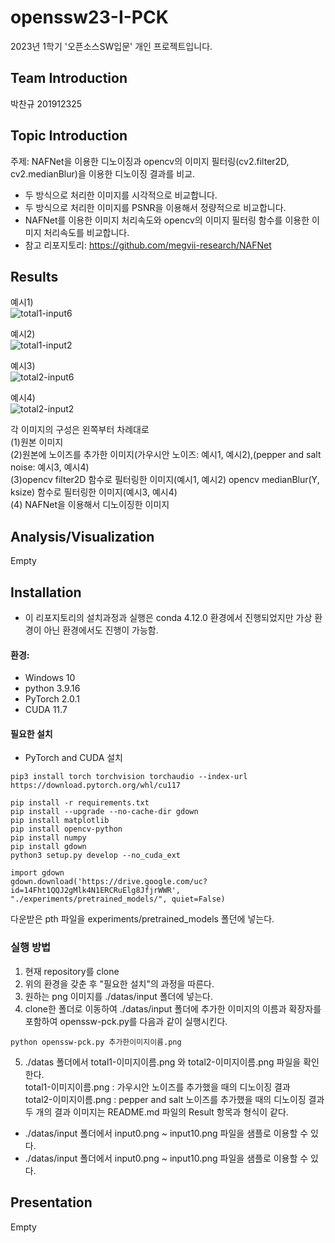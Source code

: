 # openssw23-I-PCK
2023년 1학기 '오픈소스SW입문' 개인 프로젝트입니다.

## Team Introduction
박찬규 201912325

## Topic Introduction
주제: NAFNet을 이용한 디노이징과 opencv의 이미지 필터링(cv2.filter2D, cv2.medianBlur)을 이용한 디노이징 결과를 비교.  
- 두 방식으로 처리한 이미지를 시각적으로 비교합니다.  
- 두 방식으로 처리한 이미지를 PSNR을 이용해서 정량적으로 비교합니다.  
- NAFNet를 이용한 이미지 처리속도와 opencv의 이미지 필터링 함수를 이용한 이미지 처리속도를 비교합니다.  
- 참고 리포지토리: https://github.com/megvii-research/NAFNet  

## Results
예시1)  
![total1-input6](https://github.com/originalkyu/openssw23-I-PCK/assets/107669268/4760c87a-6609-48ed-abf6-174628d5458b)
  
예시2)  
![total1-input2](https://github.com/originalkyu/openssw23-I-PCK/assets/107669268/261ed282-6637-4846-b909-28d85aa5f3a0)
  
예시3)  
![total2-input6](https://github.com/originalkyu/openssw23-I-PCK/assets/107669268/6f6652e5-556b-4bee-8981-0a7938708e01)
  
예시4)  
![total2-input2](https://github.com/originalkyu/openssw23-I-PCK/assets/107669268/223ab2d9-1343-4ef3-853f-459dca7010ff)  

각 이미지의 구성은 왼쪽부터 차례대로  
  (1)원본 이미지   
  (2)원본에 노이즈를 추가한 이미지(가우시안 노이즈: 예시1, 예시2),(pepper and salt noise: 예시3, 예시4)   
  (3)opencv filter2D 함수로 필터링한 이미지(예시1, 예시2)  opencv medianBlur(Y, ksize) 함수로 필터링한 이미지(예시3, 예시4)   
  (4) NAFNet을 이용해서 디노이징한 이미지   

## Analysis/Visualization
Empty

## Installation
* 이 리포지토리의 설치과정과 실행은 conda 4.12.0 환경에서 진행되었지만 가상 환경이 아닌 환경에서도 진행이 가능함.  
#### 환경:
- Windows 10  
- python 3.9.16  
- PyTorch 2.0.1  
- CUDA 11.7  
  
#### 필요한 설치

* PyTorch and CUDA 설치  
```
pip3 install torch torchvision torchaudio --index-url https://download.pytorch.org/whl/cu117
```

```
pip install -r requirements.txt
pip install --upgrade --no-cache-dir gdown
pip install matplotlib
pip install opencv-python
pip install numpy
pip install gdown
python3 setup.py develop --no_cuda_ext
```

```
import gdown
gdown.download('https://drive.google.com/uc?id=14Fht1QQJ2gMlk4N1ERCRuElg8JfjrWWR', "./experiments/pretrained_models/", quiet=False)
```
다운받은 pth 파일을 experiments/pretrained_models 폴던에 넣는다.  

### 실행 방법
1. 현재 repository를 clone  
2. 위의 환경을 갖춘 후 "필요한 설치"의 과정을 따른다.  
3. 원하는 png 이미지를 ./datas/input 폴더에 넣는다.  
4. clone한 폴더로 이동하여  ./datas/input 폴더에 추가한 이미지의 이름과 확장자를 포함하여 openssw-pck.py를 다음과 같이 실행시킨다.   
```
python openssw-pck.py 추가한이미지이름.png
```
5. ./datas 폴더에서 total1-이미지이름.png 와 total2-이미지이름.png 파일을 확인한다.  
   total1-이미지이름.png : 가우시안 노이즈를 추가했을 때의 디노이징 결과  
   total2-이미지이름.png : pepper and salt 노이즈를 추가했을 때의 디노이징 결과  
   두 개의 결과 이미지는 README.md 파일의 Result 항목과 형식이 같다.  

* ./datas/input 폴더에서 input0.png ~ input10.png 파일을 샘플로 이용할 수 있다.  
* ./datas/input 폴더에서 input0.png ~ input10.png 파일을 샘플로 이용할 수 있다.  

## Presentation
Empty
